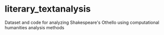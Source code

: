 # literary_textanalysis
Dataset and code for analyzing Shakespeare's Othello using computational humanities analysis methods
